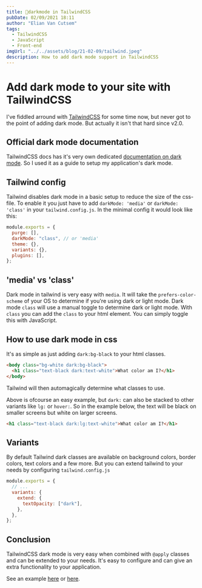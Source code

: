 ```yaml
---
title: 💄darkmode in TailwindCSS
pubDate: 02/09/2021 18:11
author: "Elian Van Cutsem"
tags:
  - TailwindCSS
  - JavaScript
  - Front-end
imgUrl: "../../assets/blog/21-02-09/tailwind.jpeg"
description: How to add dark mode support in TailwindCSS
---
```


# Add dark mode to your site with TailwindCSS

I've fiddled arround with [TailwindCSS](https://tailwindcss.com/) for some time now, but never got to the point of adding dark mode. But actually it isn't that hard since v2.0.

## Official dark mode documentation

TailwindCSS docs has it's very own dedicated [documentation on dark mode](https://tailwindcss.com/docs/dark-mode). So I used it as a guide to setup my application's dark mode.

## Tailwind config

Tailwind disables dark mode in a basic setup to reduce the size of the css-file. To enable it you just have to add `darkMode: 'media'` or `darkMode: 'class'` in your `tailwind.config.js`. In the minimal config it would look like this:

```javascript
module.exports = {
  purge: [],
  darkMode: "class", // or 'media'
  theme: {},
  variants: {},
  plugins: [],
};
```

## 'media' vs 'class'

Dark mode in tailwind is very easy with `media`. It will take the `prefers-color-scheme` of your OS to determine if you're using dark or light mode. Dark mode `class` will use a manual toggle to determine dark or light mode. With `class` you can add the `class` to your html element. You can simply toggle this with JavaScript.

## How to use dark mode in css

It's as simple as just adding `dark:bg-black` to your html classes.

```html
<body class="bg-white dark:bg-black">
  <h1 class="text-black dark:text-white">What color am I?</h1>
</body>
```

Tailwind will then automagically determine what classes to use.

Above is ofcourse an easy example, but `dark:` can also be stacked to other variants like `lg:` or `hover:`. So in the example below, the text will be black on smaller screens but white on larger screens.

```html
<h1 class="text-black dark:lg:text-white">What color am I?</h1>
```

## Variants

By default Tailwind dark classes are available on background colors, border colors, text colors and a few more. But you can extend tailwind to your needs by configuring `tailwind.config.js`

```javascript
module.exports = {
  // ...
  variants: {
    extend: {
      textOpacity: ["dark"],
    },
  },
};
```

## Conclusion

TailwindCSS dark mode is very easy when combined with `@apply` classes and can be extended to your needs. It's easy to configure and can give an extra functionality to your application.

See an example [here](https://github.com/eliancodes/tailwind-dark-mode-example) or [here](https://admiring-wescoff-a17fa9.netlify.app/).
